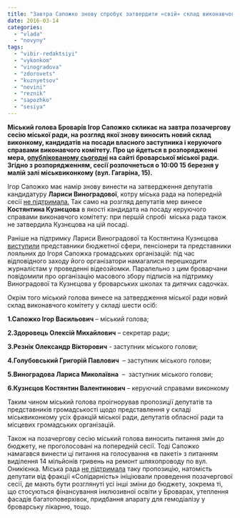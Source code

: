 ```yaml
---
title: "Завтра Сапожко знову спробує затвердити «свій» склад виконавчого комітету"
date: 2016-03-14
categories: 
  - "vlada"
  - "novyny"
tags: 
  - "vibir-redaktsiyi"
  - "vykonkom"
  - "vinogradova"
  - "zdorovets"
  - "kuznyetsov"
  - "novini"
  - "reznik"
  - "sapozhko"
  - "sesiya"
---
```


**Міський голова Броварів Ігор Сапожко скликає на завтра позачергову сесію міської ради, на розгляд якої знову виносить новий склад виконкому, кандидатів на посади власного заступника і керуючого справами виконавчого комітету. Про це йдеться в розпорядженні мера, [опублікованому сьогодні](http://brovary-rada.gov.ua/rozporyadzhennya-m%D1%96skogo-golovi-v%D1%96d-14032016%E2%84%9651-odpro-sklikannya-odinadtsyato%D1%97-pozachergovo%D1%97-ses%D1%96%D1%97-b) на сайті броварської міської ради. Згідно з розпорядженням, сесії розпочнеться о 10:00 15 березня у малій залі міськвиконкому (вул. Гагаріна, 15).**

Ігор Сапожко має намір знову винести на затвердження депутатів кандидатуру **Лариси Виноградової**, котру міська рада на попередній сесії [не підтримала.](https://mpz.brovary.org/klyuchova-sesiya-sapozhko-vtratyv-vynogradovu-svoboda-pidtrymala-regionala-ta-otrymala-sekretarya/) Так само на розгляд депутатів мер винесе **Костянтина Кузнєцова** в якості кандидата на посаду керуючого справами виконавчого комітету: при першій спробі  міська рада також не затвердила Кузнєцова на цій посаді.

Раніше на підтримку Лариси Виноградової та Костянтина Кузнєцова [виступили](https://mpz.brovary.org/pensionery-ta-komunisty-vyslovyly-pidtrymku-vynogradovij-i-kuznyetsovu-na-z-yizdi-u-prometeyi-video/) представники бюджетної сфери, пенсіонери та представники лояльних до Ігоря Сапожка громадських організацій: під час відповідного заходу його організатори намагалися перешкодити журналістам у проведенні відеозйомки. Паралельно з цим броварчани повідомили про організацію масового збору підписів на підтримку Виноградової та Кузнєцова у броварських школах та дитячих садочках.

Окрім того міський голова винесе на затвердження міської ради новий склад виконавчого комітету у складі шести осіб:

**1.Сапожко Ігор Васильович** – міський голова;

**2.Здоровець Олексій Михайлович** – секретар ради;

**3.Резнік Олександр Вікторович** - заступник міського голови;

**4.Голубовський Григорій Павлович**  – заступник міського голови;

**5.Виноградова Лариса Миколаївна**  –  заступник міського голови;

**6.Кузнєцов Костянтин Валентинович** – керуючий справами виконкому

Таким чином міський голова проігнорував пропозиції депутатів та представників громадськості щодо представлення у складі міськвиконкому усіх фракцій міської ради, депутатів обласної ради та місцевих громадських організацій.

Також на позачергову сесію міський голова виносить питання змін до бюджету, не проголосовані на попередній сесії. Тоді Сапожко намагався винести ці питання на голосування «в пакеті» з питанням виділення 14 мільйонів гривень на ремонт шляхопроводу по вул. Оникієнка. Міська рада [не підтримала](https://mpz.brovary.org/deputaty-skasuvaly-rishennya-vydilyty-14-miljoniv-na-rekonstruktsiyu-mostu-na-torgmash/) таку пропозицію, натомість депутати від фракції «Солідарність» ініціювали проведення позачергової сесії, де мають бути розглянуті усі інші зміни до бюджету, зокрема ті, що стосуються фінансування інклюзивної освіти у Броварах, утеплення фасадів багатоповерхівок, придбання апарату для гемодіалізу у броварську лікарню, тощо.
